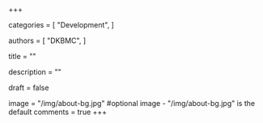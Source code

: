 +++
<!-- 카테고리 -->
categories = [
    "Development",
]

<!-- 작성자 -->
authors = [
    "DKBMC",
]

<!-- 제목 -->
title = ""

<!-- 설명 -->
description = ""

<!-- 비공개: false / 공개: true -->
draft = false

<!-- -->
image = "/img/about-bg.jpg" #optional image - "/img/about-bg.jpg" is the default
comments = true
+++

<!-- 게시글 내용 -->
